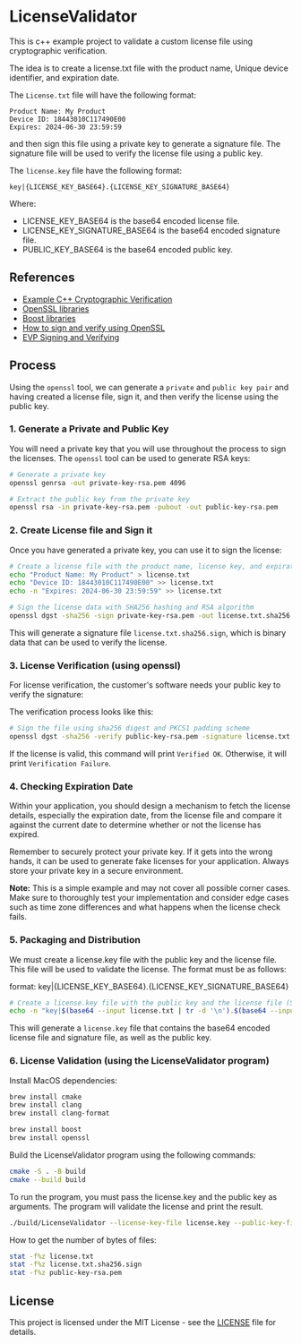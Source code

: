 # LicenseValidator

This is c++ example project to validate a custom license file using cryptographic verification.

The idea is to create a license.txt file with the product name, Unique device identifier, and expiration date.

The `License.txt` file will have the following format:

```text
Product Name: My Product
Device ID: 18443010C117490E00
Expires: 2024-06-30 23:59:59
```

and then sign this file using a private key to generate a signature file.  The signature file will be used to verify the license file using a public key.

The `license.key` file have the following format:

```text
key|{LICENSE_KEY_BASE64}.{LICENSE_KEY_SIGNATURE_BASE64}
```

Where:

- LICENSE_KEY_BASE64 is the base64 encoded license file.
- LICENSE_KEY_SIGNATURE_BASE64 is the base64 encoded signature file.
- PUBLIC_KEY_BASE64 is the base64 encoded public key.

## References

- [Example C++ Cryptographic Verification](https://github.com/keygen-sh/example-cpp-cryptographic-verification/blob/master/README.md)
- [OpenSSL libraries](https://www.openssl.org/docs/man3.1/man3/index.html)
- [Boost libraries](https://www.boost.org/doc/libs/1_85_0/libs/libraries.htm)
- [How to sign and verify using OpenSSL](https://pagefault.blog/2019/04/22/how-to-sign-and-verify-using-openssl/)
- [EVP Signing and Verifying](https://wiki.openssl.org/index.php/EVP_Signing_and_Verifying)

## Process

Using the `openssl` tool, we can generate a `private` and `public key pair` and having created a license file, sign it, and then verify the license using the public key.

### 1. Generate a Private and Public Key

You will need a private key that you will use throughout the process to sign the licenses. The `openssl` tool can be used to generate RSA keys:

```bash
# Generate a private key
openssl genrsa -out private-key-rsa.pem 4096

# Extract the public key from the private key
openssl rsa -in private-key-rsa.pem -pubout -out public-key-rsa.pem
```

### 2. Create License file and Sign it

Once you have generated a private key, you can use it to sign the license:

```bash
# Create a license file with the product name, license key, and expiration date
echo "Product Name: My Product" > license.txt
echo "Device ID: 18443010C117490E00" >> license.txt
echo -n "Expires: 2024-06-30 23:59:59" >> license.txt

# Sign the license data with SHA256 hashing and RSA algorithm
openssl dgst -sha256 -sign private-key-rsa.pem -out license.txt.sha256.sign license.txt
```

This will generate a signature file `license.txt.sha256.sign`, which is binary data that can be used to verify the license.

### 3. License Verification (using openssl)

For license verification, the customer's software needs your public key to verify the signature:

The verification process looks like this:

```bash
# Sign the file using sha256 digest and PKCS1 padding scheme
openssl dgst -sha256 -verify public-key-rsa.pem -signature license.txt.sha256.sign license.txt
```

If the license is valid, this command will print `Verified OK`. Otherwise, it will print `Verification Failure`.

### 4. Checking Expiration Date

Within your application, you should design a mechanism to fetch the license details, especially the expiration date, from the license file and compare it against the current date to determine whether or not the license has expired.

Remember to securely protect your private key. If it gets into the wrong hands, it can be used to generate fake licenses for your application. Always store your private key in a secure environment.

**Note:** This is a simple example and may not cover all possible corner cases. Make sure to thoroughly test your implementation and consider edge cases such as time zone differences and what happens when the license check fails.

### 5. Packaging and Distribution

We must create a license.key file with the public key and the license file. This file will be used to validate the license.  The format must be as follows:

format: key|{LICENSE_KEY_BASE64}.{LICENSE_KEY_SIGNATURE_BASE64}

```bash
# Create a license.key file with the public key and the license file (SHA256)
echo -n "key|$(base64 --input license.txt | tr -d '\n').$(base64 --input license.txt.sha256.sign | tr -d '\n')" > license.key
```

This will generate a `license.key` file that contains the base64 encoded license file and signature file, as well as the public key.

### 6. License Validation (using the LicenseValidator program)

Install MacOS dependencies:

```bash
brew install cmake
brew install clang
brew install clang-format

brew install boost
brew install openssl
```

Build the LicenseValidator program using the following commands:

```bash
cmake -S . -B build
cmake --build build
```

To run the program, you must pass the license.key and the public key as arguments. The program will validate the license and print the result.

```bash
./build/LicenseValidator --license-key-file license.key --public-key-file public-key-rsa.pem
```

How to get the number of bytes of files:

```bash
stat -f%z license.txt
stat -f%z license.txt.sha256.sign
stat -f%z public-key-rsa.pem
```

## License

This project is licensed under the MIT License - see the [LICENSE](LICENSE) file for details.
